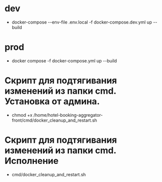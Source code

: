 # dev

* docker-compose --env-file .env.local -f docker-compose.dev.yml  up --build 

# prod

* docker compose -f docker-compose.yml up --build

# Скрипт для подтягивания изменений из папки cmd. Установка от админа.  

* chmod +x  /home/hotel-booking-aggregator-front/cmd/docker_cleanup_and_restart.sh

# Скрипт для подтягивания изменений из папки cmd. Исполнение

* cmd/docker_cleanup_and_restart.sh
